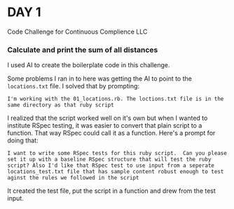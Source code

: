 # DAY 1
Code Challenge for Continuous Complience LLC

### Calculate and print the sum of all distances

I used AI to create the boilerplate code in this challenge. 

Some problems I ran in to here was getting the AI to point to the `locations.txt` file.  I solved that by prompting:

` I'm working with the 01_locations.rb. The loctions.txt file is in the same directory as that ruby script `

I realized that the script worked well on it's own but when I wanted to institute RSpec testing, it was easier to convert that plain script to a function. That way RSpec could call it as a function.  Here's a prompt for doing that:

`I want to write some RSpec tests for this ruby script.  Can you please set it up with a baseline RSpec structure that will test the ruby script? Also I'd like that RSpec test to use input from a seperate locations_test.txt file that has sample content robust enough to test aginst the rules we followed in the script`

It created the test file, put the script in a function and drew from the test input. 